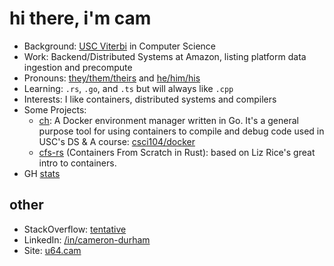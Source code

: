 # hi there, i'm cam

- Background: [USC Viterbi](https://viterbischool.usc.edu/) in Computer Science
- Work: Backend/Distributed Systems at Amazon, listing platform data ingestion and precompute
- Pronouns: [they/them/theirs](https://pronoun.is/they/.../themselves) and [he/him/his](https://pronoun.is/he/.../himself)
- Learning: `.rs`, `.go`, and `.ts` but will always like `.cpp`
- Interests: I like containers, distributed systems and compilers
- Some Projects:
  - [ch](https://github.com/camerondurham/ch): A Docker environment manager written in Go. It's a general purpose tool for using containers to compile and debug code used in USC's DS & A course: [csci104/docker](https://github.com/csci104/docker)
  - [cfs-rs](https://github.com/camerondurham/cfs-rs) (Containers From Scratch in Rust): based on Liz Rice's great intro to containers.
- GH [stats](https://github-readme-stats.vercel.app/api?username=camerondurham&show_icons=true&count_private=true)

## other

- StackOverflow: [tentative](https://stackoverflow.com/users/story/4676641)
- LinkedIn: [/in/cameron-durham](https://www.linkedin.com/in/cameron-durham/)
- Site: [u64.cam](https://u64.cam)
